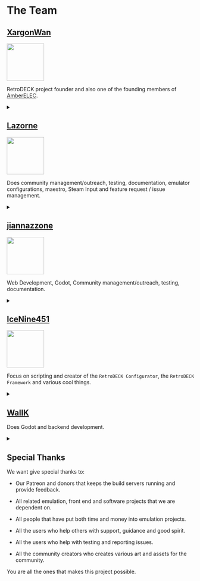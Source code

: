 # The Team

## [XargonWan](https://github.com/XargonWan)

<img src="../../../wiki_images/ai/xargon-the-sloth.png" width="100">

RetroDECK project founder and also one of the founding members of [AmberELEC](https://amberelec.org/).

<details><summary> </summary>
Grand General of the IPL (Italian Pizza Legion) also known as the Napoletanan Fist in the internal pizza war.
</details>

## [Lazorne](https://github.com/Lazorne)

<img src="../../../wiki_images/ai/lazorne-the-sloth.png" width="100">

Does community management/outreach, testing, documentation, emulator configurations, maestro, Steam Input and feature request / issue management.

<details><summary> </summary>
Meme Lord of the Wiki and also the cult leader of the NPC (The Nordic Pizza Cult) also called by the others as "The Pizza Heresy Cult" or "Harbingers of Pizza Chaos". Instigator of the internal pizza war.
</details>

## [jiannazzone](https://github.com/jiannazzone)

<img src="../../../wiki_images/ai/adam-the-sloth.png" width="100">

Web Development, Godot, Community management/outreach, testing, documentation.

<details><summary> </summary>
MCCP branch operative against the NPC faction and have a loose alliance with the IPL. 
</details>

## [IceNine451](https://github.com/icenine451)

<img src="../../../wiki_images/ai/icenine-the-sloth.png" width="100">

Focus on scripting and creator of the `RetroDECK Configurator`, the `RetroDECK Framework` and various cool things.

<details><summary> </summary>
Freedom loving leader of the MCCP (Murican Cheese Crust Patriots) in the internal pizza war.
</details>


## [WallK](https://github.com/WallK)

Does Godot and backend development.

<details><summary> </summary>
Pizza Mercenary
</details>

## Special Thanks

 We want give special thanks to:

- Our Patreon and donors that keeps the build servers running and provide feedback.

- All related emulation, front end and software projects that we are dependent on.

- All people that have put both time and money into emulation projects.

- All the users who help others with support, guidance and good spirit.

- All the users who help with testing and reporting issues.

- All the community creators who creates various art and assets for the community.

You are all the ones that makes this project possible.

